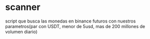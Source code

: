 # scanner

script que busca las monedas en binance futuros con nuestros parametros(par con USDT, menor de 5usd, mas de 200 millones de volumen diario)
